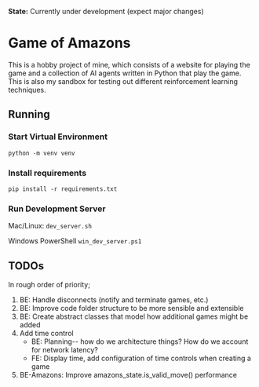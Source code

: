 **State:** Currently under development (expect major changes)

# Game of Amazons
This is a hobby project of mine, which consists of a website for playing the game and a collection of AI agents written in Python that play the game.
This is also my sandbox for testing out different reinforcement learning techniques.

## Running

### Start Virtual Environment
`python -m venv venv`

### Install requirements
`pip install -r requirements.txt`

### Run Development Server
Mac/Linux:
`dev_server.sh`

Windows PowerShell
`win_dev_server.ps1`

## TODOs
In rough order of priority;
1. BE: Handle disconnects (notify and terminate games, etc.)
1. BE: Improve code folder structure to be more sensible and extensible
1. BE: Create abstract classes that model how additional games might be added
1. Add time control
    - BE: Planning-- how do we architecture things? How do we account for network latency?
    - FE: Display time, add configuration of time controls when creating a game
1. BE-Amazons: Improve amazons_state.is_valid_move() performance